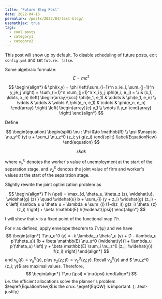 ```yaml
---
title: 'Future Blog Post'
date: 2022-04-15
permalink: /posts/2022/04/test-blog/
usemathjax: true
tags:
  - cool posts
  - category1
  - category2
---
```


This post will show up by default. To disable scheduling of future posts, edit `config.yml` and set `future: false`. 

Some algebraic formulae:
$$ E = mc^2 $$

$$
\begin{align*}
  & \phi(x,y) = \phi \left(\sum_{i=1}^n x_ie_i, \sum_{j=1}^n y_je_j \right)
  = \sum_{i=1}^n \sum_{j=1}^n x_i y_j \phi(e_i, e_j) = \\
  & (x_1, \ldots, x_n) \left( \begin{array}{ccc}
      \phi(e_1, e_1) & \cdots & \phi(e_1, e_n) \\
      \vdots & \ddots & \vdots \\
      \phi(e_n, e_1) & \cdots & \phi(e_n, e_n)
    \end{array} \right)
  \left( \begin{array}{c}
      y_1 \\
      \vdots \\
      y_n
    \end{array} \right)
\end{align*}
$$


Define

$$
\begin{equation}
	\begin{split}
		\nu : \Psi &\to \mathbb{R} \\
		\psi &\mapsto \nu_y^0 (y) u + \sum_i \nu_z^0 (z_i; y) g(z_i)
	\end{split}
	\label{EquationNew}
\end{equation}
$$

$$
\begin{equation}
	\label{EqQW}
	skak
\end{equation}
$$

where $\nu_y^0$ denotes the worker's value of unemployment at the start of the separation stage, and $\nu_z^0$ denotes the joint value of firm and worker's values at the start of the separation stage.

Slightly rewrite the joint optimization problem as

$$
\begin{align*}
	T h (\psi) = \max_{d, \theta_u, \theta_z (z), \widehat{u}, \widehat{g} (z) } \quad \widehat{u} b + \sum_{i} (y + z_i) \widehat{g} (z_i) - k \left[ \lambda_u u \theta_u + \lambda_e \sum_{i} (1-d(z_i)) g(z_i) \theta_{z} (z_i) \right] + \beta \mathbb{E} h(\widehat{\psi})
\end{align*}
$$

I will show that $\nu$ is a fixed point of the functional map $Th$.

For $\nu$ as defined, apply envelope theorem to $T\nu(\psi)$ and we have
$$
\begin{align*}
	T\nu_u^0 (y) = -k \lambda_u \theta'_u (y) + (1 - \lambda_u p'(\theta_u)) [b + \beta \mathbb{E} \nu_u^0 (\widehat{y})] + \lambda_u p'(\theta_u) \left[ y + \beta \mathbb{E} \sum_i \nu_z^0 (z_i; \widehat{y}) f(z_i) \right] 
\end{align*}
$$
and $\nu_u (\widehat{y}) = \nu_u^0 (y)$, plus $\nu_z (z_i; \widehat{y}) = \nu_z^0 (z_i; y)$. Recall $\nu_u^0 (y)$ and $ \nu_z^0 (z_i; y)$ are maximal values. Therefore,
$$
\begin{align*}
	T\nu (\psi) = \nu(\psi)
\end{align*}
$$
i.e. the efficient allocations solve the planner's problem. $\eqref{EquationNew}$ is the crux. \eqref{EqQW} is important. {: .text-justify}

